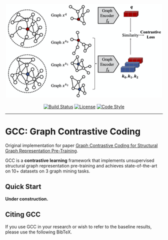 <p align="center">
  <img src="fig.png" width="500">
  <br />
  <br />
  <a href="https://travis-ci.org/THUDM/GCC"><img alt="Build Status" src="https://travis-ci.org/THUDM/GCC.svg?branch=master" /></a>
  <a href="https://github.com/THUDM/GCC/blob/master/LICENSE"><img alt="License" src="https://img.shields.io/github/license/THUDM/GCC" /></a>
  <a href="https://github.com/ambv/black"><img alt="Code Style" src="https://img.shields.io/badge/code%20style-black-000000.svg" /></a>
</p>

-------------------------------------

# GCC: Graph Contrastive Coding

Original implementation for paper [Graph Contrastive Coding for Structural Graph Representation Pre-Training](TODO).

GCC is a **contrastive learning** framework that implements unsupervised structural graph representation pre-training and achieves state-of-the-art on 10+ datasets on 3 graph mining tasks.

## Quick Start

**Under construction.**

## Citing GCC

If you use GCC in your research or wish to refer to the baseline results, please use the following BibTeX.

```

```